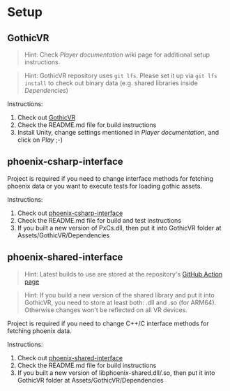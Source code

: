 # Setup

## GothicVR
> Hint: Check _Player documentation_ wiki page for additional setup instructions.

> Hint: GothicVR repository uses ```git lfs```. Please set it up via ```git lfs install``` to check out binary data (e.g. shared libraries inside _Dependencies_)


Instructions:
1. Check out [GothicVR](https://github.com/GothicVRProject/GothicVR)
2. Check the README.md file for build instructions
1. Install Unity, change settings mentioned in _Player documentation_, and click on _Play_ ;-)


## phoenix-csharp-interface
Project is required if you need to change interface methods for fetching phoenix data or you want to execute tests for loading gothic assets.

Instructions:
1. Check out [phoenix-csharp-interface](https://github.com/GothicKit/phoenix-csharp-interface)
1. Check the README.md file for build and test instructions
1. If you built a new version of PxCs.dll, then put it into GothicVR folder at Assets/GothicVR/Dependencies


## phoenix-shared-interface
> Hint: Latest builds to use are stored at the repository's [GitHub Action page](https://github.com/GothicKit/phoenix-shared-interface/actions)

> Hint: If you build a new version of the shared library and put it into GothicVR, you need to store at least both: .dll and .so (for ARM64). Otherwise changes won't be reflected on all VR devices.

Project is required if you need to change C++/C interface methods for fetching phoenix data.

Instructions:
1. Check out [phoenix-shared-interface](https://github.com/GothicKit/phoenix-shared-interface)
1. Check the README.md file for build instructions
1. If you built a new version of libphoenix-shared.dll/.so, then put it into GothicVR folder at Assets/GothicVR/Dependencies

